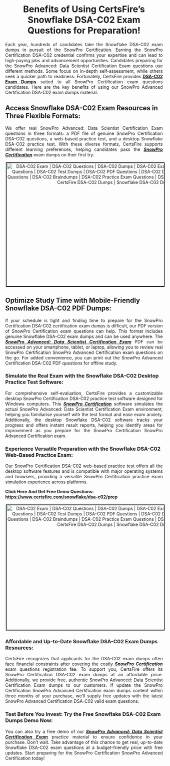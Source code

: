 <h1 style="text-align: center;"><strong>Benefits of Using CertsFire’s Snowflake DSA-C02 Exam Questions for Preparation!</strong></h1>

<p style="text-align: justify;">Each year, hundreds of candidates take the Snowflake DSA-C02 exam dumps in pursuit of the SnowPro Certification. Earning the SnowPro Certification DSA-C02 credential confirms your expertise and can lead to high-paying jobs and advancement opportunities. Candidates preparing for the SnowPro Advanced: Data Scientist Certification Exam questions use different methods. Some focus on in-depth self-assessment, while others seek a quicker path to readiness. Fortunately, CertsFire provides <strong><a href="https://www.certsfire.com/snowflake/dsa-c02/prep">DSA-C02 Exam Dumps</a></strong> suited to all SnowPro Certification exam questions candidates. Here are the key benefits of using our SnowPro Advanced Certification DSA-C02 exam dumps material.</p>

<h2><strong>Access Snowflake DSA-C02 Exam Resources in Three Flexible Formats:</strong></h2>

<p style="text-align: justify;">We offer real SnowPro Advanced: Data Scientist Certification Exam questions in three formats: a PDF file of genuine SnowPro Certification DSA-C02 questions, a web-based practice test, and a desktop Snowflake DSA-C02 practice test. With these diverse formats, CertsFire supports different learning preferences, helping candidates pass the <u><em><strong>SnowPro Certification</strong></em></u> exam dumps on their first try.</p>

<p style="text-align: center;"><img alt="DSA-C02 Exam | DSA-C02 Questions | DSA-C02 Dumps | DSA-C02 Exam Dumps | DSA-C02 Exam Questions | DSA-C02 Test Dumps | DSA-C02 PDF Questions | DSA-C02 Dumps PDF | DSA-C02 Test Questions | DSA-C02 Braindumps | DSA-C02 Practice Exam Questions | DSA-C02 Exam PDF Questions | CertsFire DSA-C02 Dumps | Snowflake DSA-C02 Dumps" src="https://i.ibb.co/3SDHvN0/cybermonday.jpg" style="width: 700px; height: 393px; border-width: 2px; border-style: solid; margin: 2px;" /></p>

<h2><strong>Optimize Study Time with Mobile-Friendly Snowflake DSA-C02 PDF Dumps:</strong></h2>

<p style="text-align: justify;">If your schedule is tight and finding time to prepare for the SnowPro Certification DSA-C02 certification exam dumps is difficult, our PDF version of SnowPro Certification exam questions can help. This format includes genuine Snowflake DSA-C02 exam dumps and can be used anywhere. The <u><em><strong>SnowPro Advanced: Data Scientist Certification Exam</strong></em></u> PDF can be accessed on your smartphone, tablet, or laptop, allowing you to review real SnowPro Certification SnowPro Advanced Certification exam questions on the go. For added convenience, you can print out the SnowPro Advanced Certification DSA-C02 PDF questions for offline study.</p>

<h3><strong>Simulate the Real Exam with the Snowflake DSA-C02 Desktop Practice Test Software:</strong></h3>

<p style="text-align: justify;">For comprehensive self-evaluation, CertsFire provides a customizable desktop SnowPro Certification DSA-C02 practice test software designed for Windows computers. This <u><em><strong>SnowPro Certification</strong></em></u> software simulates the actual SnowPro Advanced: Data Scientist Certification Exam environment, helping you familiarise yourself with the test format and ease exam anxiety. Additionally, the desktop Snowflake DSA-C02 software tracks your progress and offers instant result reports, helping you identify areas for improvement as you prepare for the SnowPro Certification SnowPro Advanced Certification exam.</p>

<h3><strong>Experience Versatile Preparation with the Snowflake DSA-C02 Web-Based Practice Exam:</strong></h3>

<p style="text-align: justify;">Our SnowPro Certification DSA-C02 web-based practice test offers all the desktop software features and is compatible with major operating systems and browsers, providing a versatile SnowPro Certification practice exam simulation experience across platforms.</p>

<p><strong>Click Here And Get Free Demo Questions: <a href="https://www.certsfire.com/snowflake/dsa-c02/prep">https://www.certsfire.com/snowflake/dsa-c02/prep</a></strong></p>

<p style="text-align: center;"><img alt="DSA-C02 Exam | DSA-C02 Questions | DSA-C02 Dumps | DSA-C02 Exam Dumps | DSA-C02 Exam Questions | DSA-C02 Test Dumps | DSA-C02 PDF Questions | DSA-C02 Dumps PDF | DSA-C02 Test Questions | DSA-C02 Braindumps | DSA-C02 Practice Exam Questions | DSA-C02 Exam PDF Questions | CertsFire DSA-C02 Dumps | Snowflake DSA-C02 Dumps" src="https://i.ibb.co/kMPNpqq/Cyber-Monday0.jpg" style="width: 700px; height: 398px; border-width: 2px; border-style: solid; margin: 2px;" /></p>

<h3><strong>Affordable and Up-to-Date Snowflake DSA-C02 Exam Dumps Resources:</strong></h3>

<p style="text-align: justify;">CertsFire recognizes that applicants for the DSA-C02 exam dumps often face financial constraints after covering the costly <u><em><strong>SnowPro Certification</strong></em></u> exam questions registration fee. To support you, CertsFire offers its SnowPro Certification DSA-C02 exam dumps at an affordable price. Additionally, we provide free, authentic SnowPro Advanced: Data Scientist Certification Exam dumps to our customers. If update the SnowPro Certification SnowPro Advanced Certification exam dumps content within three months of your purchase, we’ll supply free updates with the latest SnowPro Advanced Certification DSA-C02 valid exam questions.</p>

<h3><strong>Test Before You Invest: Try the Free Snowflake DSA-C02 Exam Dumps Demo Now:</strong></h3>

<p style="text-align: justify;">You can also try a free demo of our <u><em><strong>SnowPro Advanced: Data Scientist Certification Exam</strong></em></u> practice material to ensure confidence in your purchase. Don’t wait. Take advantage of this chance to get real, up-to-date Snowflake DSA-C02 exam questions at a budget-friendly price with free updates. Start preparing for the SnowPro Certification SnowPro Advanced Certification today!</p>
